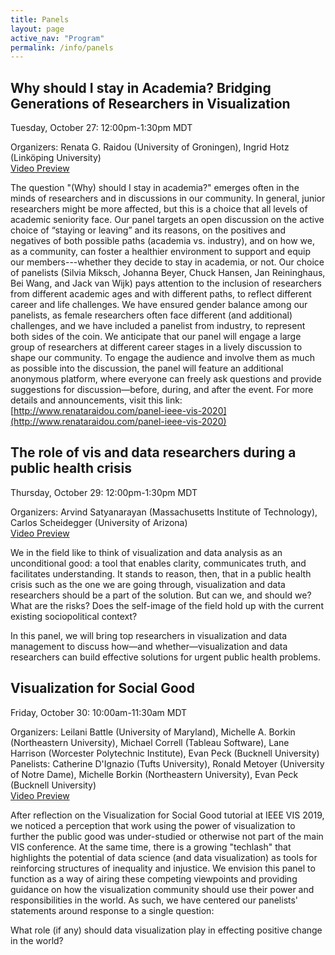 ```yaml
---
title: Panels
layout: page
active_nav: "Program"
permalink: /info/panels
---
```


## <a name="panel-raidou">Why should I stay in Academia? Bridging Generations of Researchers in Visualization</a>

Tuesday, October 27: 12:00pm-1:30pm MDT

Organizers: Renata G. Raidou (University of Groningen), Ingrid Hotz (Linköping University)
<br>[Video Preview]()

The question "(Why) should I stay in academia?" emerges often in the minds of researchers and in discussions in our community. In general, junior researchers might be more affected, but this is a choice that all levels of academic seniority face. Our panel targets an open discussion on the active choice of “staying or leaving” and its reasons, on the positives and negatives of both possible paths (academia vs. industry), and on how we, as a community, can foster a healthier environment to support and equip our members---whether they decide to stay in academia, or not. Our choice of panelists (Silvia Miksch, Johanna Beyer, Chuck Hansen, Jan Reininghaus, Bei Wang, and Jack van Wijk) pays attention to the inclusion of researchers from different academic ages and with different paths, to reflect different career and life challenges. We have ensured gender balance among our panelists, as female researchers often face different (and additional) challenges, and we have included a panelist from industry, to represent both sides of the coin. We anticipate that our panel will engage a large group of researchers at different career stages in a lively discussion to shape our community. To engage the audience and involve them as much as possible into the discussion, the panel will feature an additional anonymous platform, where everyone can freely ask questions and provide suggestions for discussion—before, during, and after the event. For more details and announcements, visit this link: [http://www.renataraidou.com/panel-ieee-vis-2020](http://www.renataraidou.com/panel-ieee-vis-2020)

## <a name="panel-satyanarayan">The role of vis and data researchers during a public health crisis</a>

Thursday, October 29: 12:00pm-1:30pm MDT

Organizers: Arvind Satyanarayan (Massachusetts Institute of Technology), Carlos Scheidegger (University of Arizona)
<br>[Video Preview]()

We in the field like to think of visualization and data analysis as an unconditional good: a tool that enables clarity, communicates truth, and facilitates understanding. It stands to reason, then, that in a public health crisis such as the one we are going through, visualization and data researchers should be a part of the solution. But can we, and should we? What are the risks? Does the self-image of the field hold up with the current existing sociopolitical context?

In this panel, we will bring top researchers in visualization and data management to discuss how—and whether—visualization and data researchers can build effective solutions for urgent public health problems.

## <a name="panel-correll">Visualization for Social Good</a>

Friday, October 30: 10:00am-11:30am MDT

Organizers: Leilani Battle (University of Maryland), Michelle A. Borkin (Northeastern University), Michael Correll (Tableau Software), Lane Harrison (Worcester Polytechnic Institute), Evan Peck (Bucknell University)
<br>Panelists: Catherine D'Ignazio (Tufts University), Ronald Metoyer (University of Notre Dame), Michelle Borkin (Northeastern University), Evan Peck (Bucknell University)
<br>[Video Preview]()

After reflection on the Visualization for Social Good tutorial at IEEE VIS 2019, we noticed a perception that work using the power of visualization to further the public good was under-studied or otherwise not part of the main VIS conference. At the same time, there is a growing "techlash" that highlights the potential of data science (and data visualization) as tools for reinforcing structures of inequality and injustice. We envision this panel to function as a way of airing these competing viewpoints and providing guidance on how the visualization community should use their power and responsibilities in the world. As such, we have centered our panelists' statements around response to a single question:

What role (if any) should data visualization play in effecting positive change in the world?
